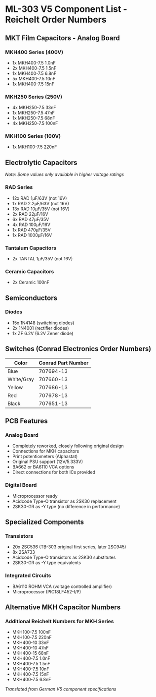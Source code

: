 # ML-303 V5 Component List - Reichelt Order Numbers

## MKT Film Capacitors - Analog Board

### MKH400 Series (400V)
- 1x MKH400-7.5 1.0nF
- 2x MKH400-7.5 1.5nF  
- 1x MKH400-7.5 6.8nF
- 5x MKH400-7.5 10nF
- 1x MKH400-7.5 15nF

### MKH250 Series (250V)
- 4x MKH250-7.5 33nF
- 1x MKH250-7.5 47nF
- 1x MKH250-7.5 68nF
- 4x MKH250-7.5 100nF

### MKH100 Series (100V)
- 1x MKH100-7.5 220nF

## Electrolytic Capacitors
*Note: Some values only available in higher voltage ratings*

### RAD Series
- 12x RAD 1µF/63V (not 16V)
- 1x RAD 2.2µF/63V (not 16V)
- 13x RAD 10µF/35V (not 16V)
- 2x RAD 22µF/16V
- 6x RAD 47µF/35V
- 4x RAD 100µF/16V
- 1x RAD 470µF/35V
- 1x RAD 1000µF/16V

### Tantalum Capacitors
- 2x TANTAL 1µF/35V (not 16V)

### Ceramic Capacitors
- 2x Ceramic 100nF

## Semiconductors

### Diodes
- 15x 1N4148 (switching diodes)
- 2x 1N4001 (rectifier diodes)
- 1x ZF 6.2V (6.2V Zener diode)

## Switches (Conrad Electronics Order Numbers)

| Color | Conrad Part Number |
|-------|-------------------|
| Blue | 707694-13 |
| White/Gray | 707660-13 |
| Yellow | 707686-13 |
| Red | 707678-13 |
| Black | 707651-13 |

## PCB Features

### Analog Board
- Completely reworked, closely following original design
- Connections for MKH capacitors
- Print potentiometers (Alphastat)
- Original PSU support (12V/5.333V)
- BA662 or BA6110 VCA options
- Direct connections for both ICs provided

### Digital Board
- Microprocessor ready
- Acidcode Type-O transistor as 2SK30 replacement
- 2SK30-GR as -Y type (no difference in performance)

## Specialized Components

### Transistors
- 20x 2SC536 (TB-303 original first series, later 2SC945)
- 8x 2SA733
- Acidcode Type-O transistors as 2SK30 substitutes
- 2SK30-GR as -Y type equivalents

### Integrated Circuits
- BA6110 ROHM VCA (voltage controlled amplifier)
- Microprocessor (PIC18LF452-I/P)

## Alternative MKH Capacitor Numbers

### Additional Reichelt Numbers for MKH Series
- MKH100-7.5 100nF
- MKH100-7.5 220nF
- MKH400-10 33nF
- MKH400-10 47nF
- MKH400-15 68nF
- MKH400-7.5 1.0nF
- MKH400-7.5 1.5nF
- MKH400-7.5 10nF
- MKH400-7.5 15nF
- MKH400-7.5 6.8nF

*Translated from German V5 component specifications*